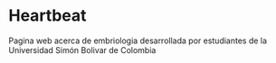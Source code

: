 # Heartbeat
Pagina web acerca de embriologia desarrollada por estudiantes de la Universidad Simón Bolivar de Colombia 

